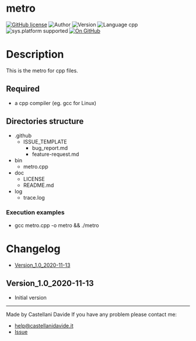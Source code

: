 # metro
[![GitHub license](https://img.shields.io/badge/licence-GNU-green?style=flat)](https://github.com/CastellaniDavide/metro/blob/master/LICENSE) ![Author](https://img.shields.io/badge/author-Castellani%20Davide-green?style=flat) ![Version](https://img.shields.io/badge/version-v01.01-blue?style=flat) ![Language cpp](https://img.shields.io/badge/language-cpp-yellowgreen?style=flat) ![sys.platform supported](https://img.shields.io/badge/OS%20platform%20supported-All-blue?style=flat) [![On GitHub](https://img.shields.io/badge/on%20GitHub-True-green?style=flat&logo=github)](https://github.com/CastellaniDavide/metro)

# Description
This is the metro for cpp files.

## Required
 - a cpp compiler (eg. gcc for Linux)
 

## Directories structure
 - .github
   - ISSUE_TEMPLATE
     - bug_report.md
     - feature-request.md
 - bin
	 - metro.cpp
 - doc
   - LICENSE
   - README.md
 - log
	 - trace.log
   
### Execution examples
 - gcc metro.cpp -o metro && ./metro

# Changelog
 - [Version_1.0_2020-11-13](#Version_10_2020-11-13)


## Version_1.0_2020-11-13
 - Initial version

---
Made by Castellani Davide 
If you have any problem please contact me:
- help@castellanidavide.it
- [Issue](https://github.com/CastellaniDavide/metro/issues)
